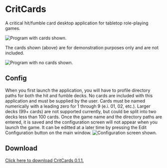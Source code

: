 # CritCards
A critical hit/fumble card desktop application for tabletop role-playing games.

![Program with cards shown.](https://i.imgur.com/EqamhcN.png)

The cards shown (above) are for demonstration purposes only and are not included.

![Program with no cards shown.](https://i.imgur.com/3QEcyuW.png)

## Config

When you first launch the application, you will have to profile directory paths for both the hit and fumble decks. No cards are included with this application and must be supplied by the user. Cards must be named numerically with a leading zero for 1 through 9 (e.i. 01, 02, etc.). Larger decks (99+ cards) are not supported currently, but could be split into two decks less than 100 cards. Once the game name and the directory paths are entered, it is saved and the configuration screen will not appear when you launch the game. It can be editted at a later time by pressing the Edit Configuration button on the main window.
![Configuration screen shown.](https://i.imgur.com/6aX0AzI.png)


## Download

[Click here to download CritCards 0.1.1.](https://github.com/VeryColdAir/CritCards/blob/master/CritCards_0_1_1.exe)
